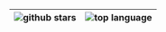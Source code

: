 
|<img alt="github stars" hegith="100px" src="https://github-readme-stats.vercel.app/api?username=kaz-i-54&count_private=true&show_icons=true&theme=calm"/> |<img alt="top language" hegith="100px" src="https://github-readme-stats.vercel.app/api/top-langs/?username=kaz-i-54&hide=Julia,Jupyter%20Notebook&layout=compact&theme=calm"/> |
| -- | -- |
